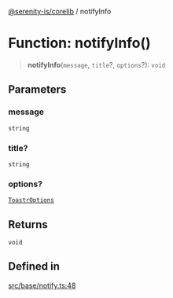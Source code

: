 [@serenity-is/corelib](../README.md) / notifyInfo

# Function: notifyInfo()

> **notifyInfo**(`message`, `title`?, `options`?): `void`

## Parameters

### message

`string`

### title?

`string`

### options?

[`ToastrOptions`](../type-aliases/ToastrOptions.md)

## Returns

`void`

## Defined in

[src/base/notify.ts:48](https://github.com/serenity-is/serenity/blob/master/packages/corelib/src/base/notify.ts#L48)
